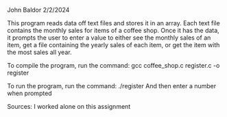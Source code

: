 John Baldor 
2/2/2024


This program reads data off text files and stores it in an array. Each text file contains the monthly sales for items of a coffee shop. Once it has the data, it prompts the user to enter a value to either see the monthly sales of an item, get a file containing the yearly sales of each item, or get the item with the most sales all year. 


To compile the program, run the command:
gcc coffee_shop.c register.c -o register


To run the program, run the command:
./register
And then enter a number when prompted


Sources: I worked alone on this assignment
